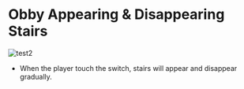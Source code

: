 # Obby Appearing & Disappearing Stairs

![test2](https://user-images.githubusercontent.com/74031620/233628337-3e664fb9-e7bf-4e0f-a196-fecf96ed634a.gif)

- When the player touch the switch, stairs will appear and disappear gradually.